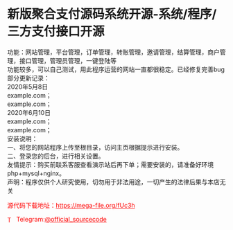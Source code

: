 # 新版聚合支付源码系统开源-系统/程序/三方支付接口开源

功能：网站管理，平台管理，订单管理，转账管理，邀请管理，结算管理，商户管理，接口管理，管理员管理，一键登陆等<br>功能较多，可以自己测试，用此程序运营的网站一直都很稳定。已经修复完善bug<br>部分更新记录：<br>2020年5月8日<br>example.com；<br>example.com；<br>2020年6月10日<br>example.com；<br>example.com；<br>安装说明：<br>一、将您的网站程序上传至根目录，访问主页根据提示进行安装。<br>二、登录您的后台，进行相关设置。<br>友情提示：购买前联系客服查看演示站后再下单；需要安装的，请准备好环境php+mysql+nginx。<br>声明：程序仅供个人研究使用，切勿用于非法用途，一切产生的法律后果与本店无关<br>


<p style="color: red;">源代码下载地址：<a href="https://mega-file.org/fUc3h" style="color: red;">https://mega-file.org/fUc3h</a></p><p style="color: red;"><img src="https://cdn-icons-png.flaticon.com/512/2111/2111646.png" alt="Telegram Icon" style="width: 16px; vertical-align: middle; margin-right: 5px;">Telegram:<a href="https://t.me/official_sourcecode" style="color: red;">@official_sourcecode</a></p>